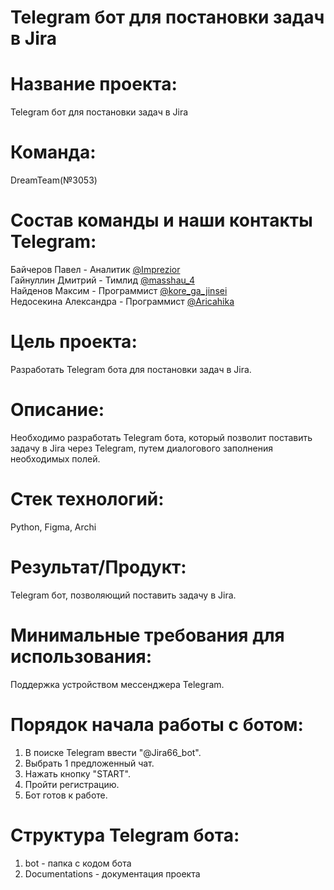 # Telegram бот для постановки задач в Jira
# Название проекта:
Telegram бот для постановки задач в Jira

# Команда:
DreamTeam(№3053)

# Состав команды и наши контакты Telegram:  
Байчеров Павел - Аналитик [@Imprezior]()  
Гайнуллин Дмитрий - Тимлид [@masshau_4]()  
Найденов Максим - Программист [@kore_ga_jinsei]()  
Недосекина Александра - Программист [@Aricahika]()

# Цель проекта:
Разработать Telegram бота для постановки задач в Jira.

# Описание:
Необходимо разработать Telegram бота, который позволит поставить задачу в Jira через Telegram, путем диалогового заполнения необходимых полей.

# Стек технологий:
Python, Figma, Archi

# Результат/Продукт:
Telegram бот, позволяющий поставить задачу в Jira.

# Минимальные требования для использования:
Поддержка устройством мессенджера Telegram.

# Порядок начала работы с ботом:
1) В поиске Telegram ввести "@Jira66_bot".
2) Выбрать 1 предложенный чат.
3) Нажать кнопку "START".
4) Пройти регистрацию.
5) Бот готов к работе.

# Структура Telegram бота:
1) bot - папка с кодом бота
2) Documentations - документация проекта
